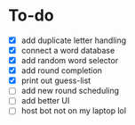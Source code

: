 # To-do

* [x] add duplicate letter handling
* [x] connect a word database
* [x] add random word selector
* [x] add round completion
* [x] print out guess-list
* [ ] add new round scheduling
* [ ] add better UI
* [ ] host bot not on my laptop lol
